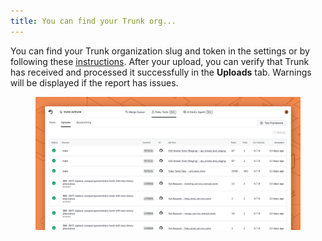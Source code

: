 ```yaml
---
title: You can find your Trunk org...
---
```


You can find your Trunk organization slug and token in the settings or by following these [instructions](https://docs.trunk.io/flaky-tests/get-started/ci-providers/otherci#id-1.-store-a-trunk_token-secret-in-your-ci-system). After your upload, you can verify that Trunk has received and processed it successfully in the **Uploads** tab. Warnings will be displayed if the report has issues.

<figure><picture><source srcset="../assets/data-uploads-dark.png" media="(prefers-color-scheme: dark)"><img src="../assets/data-uploads-light.png" alt=""></picture><figcaption></figcaption></figure>
